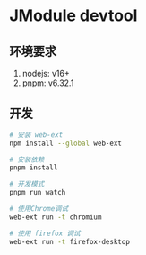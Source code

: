 # JModule devtool

## 环境要求
1. nodejs: v16+
2. pnpm: v6.32.1

## 开发

```bash
# 安装 web-ext
npm install --global web-ext

# 安装依赖
pnpm install

# 开发模式
pnpm run watch

# 使用Chrome调试
web-ext run -t chromium

# 使用 firefox 调试
web-ext run -t firefox-desktop

```
